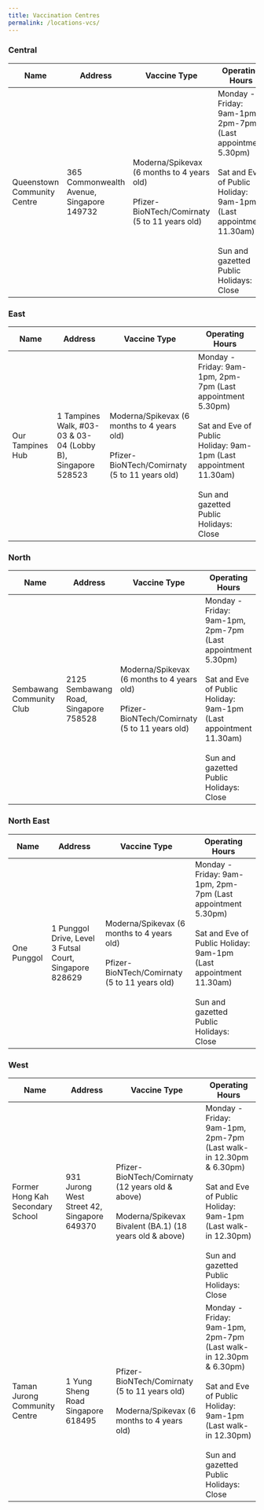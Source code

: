 ```yaml
---
title: Vaccination Centres
permalink: /locations-vcs/
---
```

### **Central**
<table>
  <thead>
    <tr>
      <th>Name</th>
      <th>Address</th>
			<th>Vaccine Type</th>
			<th>Operating Hours</th>
    </tr>
  </thead>
  <tbody>	
    <tr>
      <td>Queenstown
Community Centre </td>
      <td>365 Commonwealth Avenue, Singapore
149732</td>
			<td>Moderna/Spikevax (6
months to 4 years old)<br><br>
Pfizer-
BioNTech/Comirnaty
(5 to 11 years old)</td>
			<td>Monday - Friday: 9am-1pm, 2pm-7pm (Last appointment 5.30pm)<br><br>Sat and Eve of Public Holiday: 9am-1pm (Last appointment 11.30am)<br><br>Sun and gazetted Public Holidays: Close</td>
    </tr>		
	</tbody>
</table>

### **East**
<table>
  <thead>
    <tr>
      <th>Name</th>
      <th>Address</th>
			<th>Vaccine Type</th>
			<th>Operating Hours</th>
    </tr>
  </thead>
  <tbody>	
    <tr>
      <td>Our Tampines Hub</td>
      <td>1 Tampines Walk, #03-03 & 03-04
(Lobby B), Singapore 528523</td>
			<td>Moderna/Spikevax (6
months to 4 years old)<br><br>
Pfizer-
BioNTech/Comirnaty
(5 to 11 years old)</td>
			<td>Monday - Friday: 9am-1pm, 2pm-7pm (Last appointment 5.30pm)<br><br>Sat and Eve of Public Holiday: 9am-1pm (Last appointment 11.30am)<br><br>Sun and gazetted Public Holidays: Close</td>
    </tr>
	</tbody>
</table>

### **North**
<table>
  <thead>
    <tr>
      <th>Name</th>
      <th>Address</th>
			<th>Vaccine Type</th>
			<th>Operating Hours</th>
    </tr>
  </thead>
  <tbody>	
    <tr>
      <td>Sembawang Community Club</td>
      <td>2125 Sembawang Road, Singapore
758528</td>
			<td>Moderna/Spikevax (6
months to 4 years old)<br><br>
Pfizer-
BioNTech/Comirnaty
(5 to 11 years old)</td>
			<td>Monday - Friday: 9am-1pm, 2pm-7pm (Last appointment 5.30pm)<br><br>Sat and Eve of Public Holiday: 9am-1pm (Last appointment 11.30am)<br><br>Sun and gazetted Public Holidays: Close</td>
    </tr>
	</tbody>
</table>

### **North East**
<table>
  <thead>
    <tr>
      <th>Name</th>
      <th>Address</th>
			<th>Vaccine Type</th>
			<th>Operating Hours</th>
    </tr>
  </thead>
  <tbody>	
    <tr>
      <td>One Punggol</td>
      <td>1 Punggol Drive, Level 3 Futsal Court,
Singapore 828629</td>
			<td>Moderna/Spikevax (6
months to 4 years old)<br><br>
Pfizer- BioNTech/Comirnaty
(5 to 11 years old)</td>
<td>Monday - Friday: 9am-1pm, 2pm-7pm (Last appointment 5.30pm)<br><br>Sat and Eve of Public Holiday: 9am-1pm (Last appointment 11.30am)<br><br>Sun and gazetted Public Holidays: Close</td>			
   </tr>
	</tbody>
</table>

### **West**
<table>
  <thead>
    <tr>
      <th>Name</th>
      <th>Address</th>
			<th>Vaccine Type</th>
			<th>Operating Hours</th>
    </tr>
  </thead>
  <tbody>	
    <tr>
      <td>Former Hong Kah Secondary School</td>
      <td>931 Jurong West Street 42, Singapore 649370</td>
			<td>Pfizer-BioNTech/Comirnaty (12 years old & above)<br><br> Moderna/Spikevax Bivalent (BA.1) (18 years old & above)</td>
			<td>Monday - Friday: 9am-1pm, 2pm-7pm (Last walk-in 12.30pm & 6.30pm)<br><br>Sat and Eve of Public Holiday: 9am-1pm (Last walk-in 12.30pm)<br><br>Sun and gazetted Public Holidays: Close</td>
			 <tr>
      <td>Taman Jurong Community Centre</td>
      <td>1 Yung Sheng Road Singapore 618495</td>
			<td>Pfizer- BioNTech/Comirnaty (5 to 11 years old)<br><br> Moderna/Spikevax (6 months to 4 years old)</td>
			<td>Monday - Friday: 9am-1pm, 2pm-7pm (Last walk-in 12.30pm & 6.30pm)<br><br>Sat and Eve of Public Holiday: 9am-1pm (Last walk-in 12.30pm)<br><br>Sun and gazetted Public Holidays: Close</td>